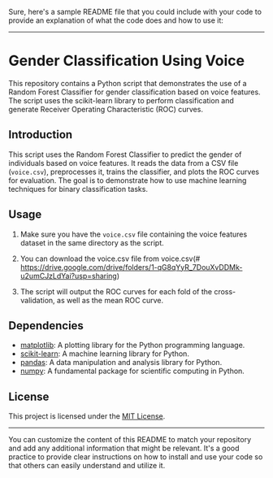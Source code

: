 Sure, here's a sample README file that you could include with your code to provide an explanation of what the code does and how to use it:

---

# Gender Classification Using Voice

This repository contains a Python script that demonstrates the use of a Random Forest Classifier for gender classification based on voice features. The script uses the scikit-learn library to perform classification and generate Receiver Operating Characteristic (ROC) curves.

## Introduction

This script uses the Random Forest Classifier to predict the gender of individuals based on voice features. It reads the data from a CSV file (`voice.csv`), preprocesses it, trains the classifier, and plots the ROC curves for evaluation. The goal is to demonstrate how to use machine learning techniques for binary classification tasks.

## Usage

1. Make sure you have the `voice.csv` file containing the voice features dataset in the same directory as the script.

2. You can download the voice.csv file from voice.csv(# https://drive.google.com/drive/folders/1-qG8qYyR_7DouXvDDMk-u2umCJzLdYai?usp=sharing)

3. The script will output the ROC curves for each fold of the cross-validation, as well as the mean ROC curve.

## Dependencies

- [matplotlib](https://matplotlib.org/): A plotting library for the Python programming language.
- [scikit-learn](https://scikit-learn.org/): A machine learning library for Python.
- [pandas](https://pandas.pydata.org/): A data manipulation and analysis library for Python.
- [numpy](https://numpy.org/): A fundamental package for scientific computing in Python.

## License

This project is licensed under the [MIT License](LICENSE).

---

You can customize the content of this README to match your repository and add any additional information that might be relevant. It's a good practice to provide clear instructions on how to install and use your code so that others can easily understand and utilize it.
